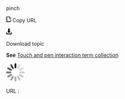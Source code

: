 # 

pinch

![Copy URL](media/pinch/Copy.png)
Copy URL

![Download](media/pinch/Download.png)

Download topic

**See** [Touch and pen interaction term collection](https://worldready.cloudapp.net/Styleguide/Read?id=2700&topicid=29032)

![In progress](media/pinch/activity-large.gif)

URL :
